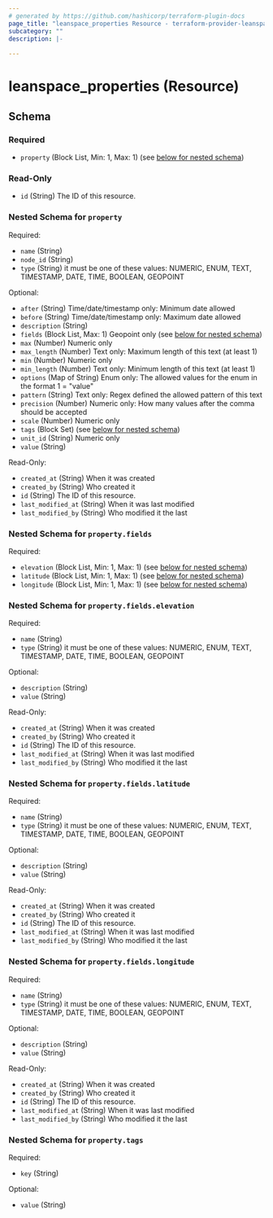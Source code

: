 ```yaml
---
# generated by https://github.com/hashicorp/terraform-plugin-docs
page_title: "leanspace_properties Resource - terraform-provider-leanspace"
subcategory: ""
description: |-
  
---
```


# leanspace_properties (Resource)





<!-- schema generated by tfplugindocs -->
## Schema

### Required

- `property` (Block List, Min: 1, Max: 1) (see [below for nested schema](#nestedblock--property))

### Read-Only

- `id` (String) The ID of this resource.

<a id="nestedblock--property"></a>
### Nested Schema for `property`

Required:

- `name` (String)
- `node_id` (String)
- `type` (String) it must be one of these values: NUMERIC, ENUM, TEXT, TIMESTAMP, DATE, TIME, BOOLEAN, GEOPOINT

Optional:

- `after` (String) Time/date/timestamp only: Minimum date allowed
- `before` (String) Time/date/timestamp only: Maximum date allowed
- `description` (String)
- `fields` (Block List, Max: 1) Geopoint only (see [below for nested schema](#nestedblock--property--fields))
- `max` (Number) Numeric only
- `max_length` (Number) Text only: Maximum length of this text (at least 1)
- `min` (Number) Numeric only
- `min_length` (Number) Text only: Minimum length of this text (at least 1)
- `options` (Map of String) Enum only: The allowed values for the enum in the format 1 = "value"
- `pattern` (String) Text only: Regex defined the allowed pattern of this text
- `precision` (Number) Numeric only: How many values after the comma should be accepted
- `scale` (Number) Numeric only
- `tags` (Block Set) (see [below for nested schema](#nestedblock--property--tags))
- `unit_id` (String) Numeric only
- `value` (String)

Read-Only:

- `created_at` (String) When it was created
- `created_by` (String) Who created it
- `id` (String) The ID of this resource.
- `last_modified_at` (String) When it was last modified
- `last_modified_by` (String) Who modified it the last

<a id="nestedblock--property--fields"></a>
### Nested Schema for `property.fields`

Required:

- `elevation` (Block List, Min: 1, Max: 1) (see [below for nested schema](#nestedblock--property--fields--elevation))
- `latitude` (Block List, Min: 1, Max: 1) (see [below for nested schema](#nestedblock--property--fields--latitude))
- `longitude` (Block List, Min: 1, Max: 1) (see [below for nested schema](#nestedblock--property--fields--longitude))

<a id="nestedblock--property--fields--elevation"></a>
### Nested Schema for `property.fields.elevation`

Required:

- `name` (String)
- `type` (String) it must be one of these values: NUMERIC, ENUM, TEXT, TIMESTAMP, DATE, TIME, BOOLEAN, GEOPOINT

Optional:

- `description` (String)
- `value` (String)

Read-Only:

- `created_at` (String) When it was created
- `created_by` (String) Who created it
- `id` (String) The ID of this resource.
- `last_modified_at` (String) When it was last modified
- `last_modified_by` (String) Who modified it the last


<a id="nestedblock--property--fields--latitude"></a>
### Nested Schema for `property.fields.latitude`

Required:

- `name` (String)
- `type` (String) it must be one of these values: NUMERIC, ENUM, TEXT, TIMESTAMP, DATE, TIME, BOOLEAN, GEOPOINT

Optional:

- `description` (String)
- `value` (String)

Read-Only:

- `created_at` (String) When it was created
- `created_by` (String) Who created it
- `id` (String) The ID of this resource.
- `last_modified_at` (String) When it was last modified
- `last_modified_by` (String) Who modified it the last


<a id="nestedblock--property--fields--longitude"></a>
### Nested Schema for `property.fields.longitude`

Required:

- `name` (String)
- `type` (String) it must be one of these values: NUMERIC, ENUM, TEXT, TIMESTAMP, DATE, TIME, BOOLEAN, GEOPOINT

Optional:

- `description` (String)
- `value` (String)

Read-Only:

- `created_at` (String) When it was created
- `created_by` (String) Who created it
- `id` (String) The ID of this resource.
- `last_modified_at` (String) When it was last modified
- `last_modified_by` (String) Who modified it the last



<a id="nestedblock--property--tags"></a>
### Nested Schema for `property.tags`

Required:

- `key` (String)

Optional:

- `value` (String)


